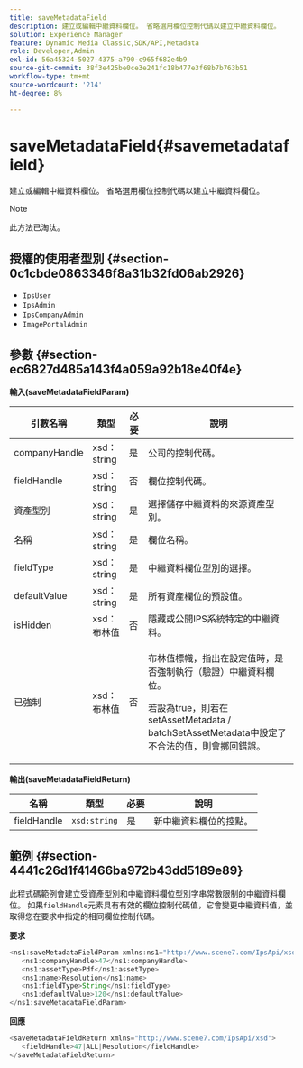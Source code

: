 ```yaml
---
title: saveMetadataField
description: 建立或編輯中繼資料欄位。 省略選用欄位控制代碼以建立中繼資料欄位。
solution: Experience Manager
feature: Dynamic Media Classic,SDK/API,Metadata
role: Developer,Admin
exl-id: 56a45324-5027-4375-a790-c965f682e4b9
source-git-commit: 38f3e425be0ce3e241fc18b477e3f68b7b763b51
workflow-type: tm+mt
source-wordcount: '214'
ht-degree: 8%

---
```


# saveMetadataField{#savemetadatafield}

建立或編輯中繼資料欄位。 省略選用欄位控制代碼以建立中繼資料欄位。

>[!NOTE]
>
>此方法已淘汰。

## 授權的使用者型別 {#section-0c1cbde0863346f8a31b32fd06ab2926}

* `IpsUser`
* `IpsAdmin`
* `IpsCompanyAdmin`
* `ImagePortalAdmin`

## 參數 {#section-ec6827d485a143f4a059a92b18e40f4e}

**輸入(saveMetadataFieldParam)**

<table id="table_C944A44352F2475A89CE86F3DB1B648A"> 
 <thead> 
  <tr> 
   <th colname="col1" class="entry"> 引數名稱 </th> 
   <th colname="col2" class="entry"> 類型 </th> 
   <th colname="col3" class="entry"> 必要 </th> 
   <th colname="col4" class="entry"> 說明 </th> 
  </tr> 
 </thead>
 <tbody> 
  <tr> 
   <td colname="col1"> <span class="codeph"> <span class="varname"> companyHandle</span> </span> </td> 
   <td colname="col2"> <span class="codeph"> xsd：string</span> </td> 
   <td colname="col3"> 是 </td> 
   <td colname="col4"> 公司的控制代碼。 </td> 
  </tr> 
  <tr> 
   <td colname="col1"> <span class="codeph"> <span class="varname"> fieldHandle</span> </span> </td> 
   <td colname="col2"> <span class="codeph"> xsd：string</span> </td> 
   <td colname="col3"> 否 </td> 
   <td colname="col4"> 欄位控制代碼。 </td> 
  </tr> 
  <tr> 
   <td colname="col1"> <span class="codeph"> <span class="varname">資產型別</span> </span> </td> 
   <td colname="col2"> <span class="codeph"> xsd：string</span> </td> 
   <td colname="col3"> 是 </td> 
   <td colname="col4"> 選擇儲存中繼資料的來源資產型別。 </td> 
  </tr> 
  <tr> 
   <td colname="col1"> <span class="codeph"> <span class="varname">名稱</span> </span> </td> 
   <td colname="col2"> <span class="codeph"> xsd：string</span> </td> 
   <td colname="col3"> 是 </td> 
   <td colname="col4"> 欄位名稱。 </td> 
  </tr> 
  <tr> 
   <td colname="col1"> <span class="codeph"> <span class="varname"> fieldType</span> </span> </td> 
   <td colname="col2"> <span class="codeph"> xsd：string</span> </td> 
   <td colname="col3"> 是 </td> 
   <td colname="col4"> 中繼資料欄位型別的選擇。 </td> 
  </tr> 
  <tr> 
   <td colname="col1"> <span class="codeph"> <span class="varname"> defaultValue</span> </span> </td> 
   <td colname="col2"> <span class="codeph"> xsd：string</span> </td> 
   <td colname="col3"> 是 </td> 
   <td colname="col4"> 所有資產欄位的預設值。 </td> 
  </tr> 
  <tr> 
   <td colname="col1"> <span class="codeph"> <span class="varname"> isHidden</span> </span> </td> 
   <td colname="col2"> <span class="codeph"> xsd：布林值</span> </td> 
   <td colname="col3"> 否 </td> 
   <td colname="col4"> 隱藏或公開IPS系統特定的中繼資料。 </td> 
  </tr> 
  <tr> 
   <td colname="col1"><span class="codeph"><span class="varname">已強制</span></span> </td> 
   <td colname="col2"><span class="codeph"> xsd：布林值</span> </td> 
   <td colname="col3"> <p>否 </p> </td> 
   <td colname="col4"> <p>布林值標幟，指出在設定值時，是否強制執行（驗證）中繼資料欄位。 </p> <p>若設為true，則若在<span class="codeph"> setAssetMetadata</span> /<span class="codeph"> batchSetAssetMetadata</span>中設定了不合法的值，則會擲回錯誤。 </p> </td> 
  </tr> 
 </tbody> 
</table>

**輸出(saveMetadataFieldReturn)**

| 名稱 | 類型 | 必要 | 說明 |
|---|---|---|---|
| fieldHandle | `xsd:string` | 是 | 新中繼資料欄位的控點。 |

## 範例 {#section-4441c26d1f41466ba972b43dd5189e89}

此程式碼範例會建立受資產型別和中繼資料欄位型別字串常數限制的中繼資料欄位。 如果`fieldHandle`元素具有有效的欄位控制代碼值，它會變更中繼資料值，並取得您在要求中指定的相同欄位控制代碼。

**要求**

```java
<ns1:saveMetadataFieldParam xmlns:ns1="http://www.scene7.com/IpsApi/xsd">
   <ns1:companyHandle>47</ns1:companyHandle>
   <ns1:assetType>Pdf</ns1:assetType>
   <ns1:name>Resolution</ns1:name>
   <ns1:fieldType>String</ns1:fieldType>
   <ns1:defaultValue>120</ns1:defaultValue>
</ns1:saveMetadataFieldParam>
```

**回應**

```java
<saveMetadataFieldReturn xmlns="http://www.scene7.com/IpsApi/xsd">
   <fieldHandle>47|ALL|Resolution</fieldHandle>
</saveMetadataFieldReturn>
```

